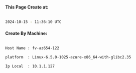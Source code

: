 
   
#### This Page Create at:

```bash

2024-10-15 - 11:36:10 UTC

```

#### Create By Machine:

```bash

Host Name : fv-az654-122

platform  : Linux-6.5.0-1025-azure-x86_64-with-glibc2.35

Ip Local  : 10.1.1.127

```

